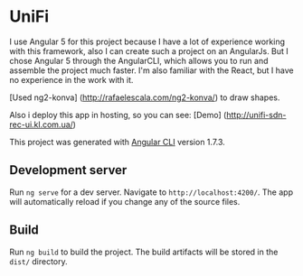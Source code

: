 # UniFi

I use Angular 5 for this project because I have a lot of experience working with this framework, also I can 
create such a project on an AngularJs. But I chose Angular 5 through the AngularCLI, which allows you to run and assemble the project much faster.
I'm also familiar with the React, but I have no experience in the work with it.

[Used ng2-konva] (http://rafaelescala.com/ng2-konva/) to draw shapes.

Also i deploy this app in hosting, so you can see:
[Demo] (http://unifi-sdn-rec-ui.kl.com.ua/)

This project was generated with [Angular CLI](https://github.com/angular/angular-cli) version 1.7.3.

## Development server

Run `ng serve` for a dev server. Navigate to `http://localhost:4200/`. The app will automatically reload if you change any of the source files.

## Build

Run `ng build` to build the project. The build artifacts will be stored in the `dist/` directory. 
